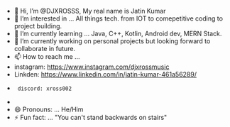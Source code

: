 - 👋 Hi, I’m @DJXROSSS, My real name is Jatin Kumar
- 👀 I’m interested in ... All things tech. from IOT to comepetitive coding to project building.
- 🌱 I’m currently learning ... Java, C++, Kotlin, Android dev, MERN Stack.
- 💞️ I’m currently working on personal projects but looking forward to collaborate in future.
- 📫 How to reach me ...
- instagram: https://www.instagram.com/djxrossmusic
- Linkden: https://www.linkedin.com/in/jatin-kumar-461a56289/
-      discord: xross002
-                        
- 😄 Pronouns: ... He/Him
- ⚡ Fun fact: ... "You can't stand backwards on stairs"

<!---
DJXROSSS/DJXROSSS is a ✨ special ✨ repository because its `README.md` (this file) appears on your GitHub profile.
You can click the Preview link to take a look at your changes.
--->
